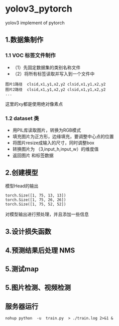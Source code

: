# yolov3_pytorch
yolov3 implement of pytorch

## 1.数据集制作
### 1.1 VOC 标签文件制作
- （1）先固定数据集的类别名称文件
- （2）将所有标签读取并写入到一个文件中
```
图片1路径  clsid,x1,y1,x2,y2 clsid,x1,y1,x2,y2
图片2路径  clsid,x1,y1,x2,y2 clsid,x1,y1,x2,y2
...
```
这里的xy都是使用绝对像素点

### 1.2 dataset 类
 - 用PIL库读取图片，转换为RGB模式
 - 填充图片为正方形，边缘填充，要调整中心点的位置
 - 将图片resize成输入的尺寸，同时调整box
 - 转换图片为 （3,input_h,input_w）的维度值
 - 返回图片 和标签数据

## 2.创建模型
模型Head的输出
```
torch.Size([1, 75, 13, 13])
torch.Size([1, 75, 26, 26])
torch.Size([1, 75, 52, 52])
```
对模型输出进行预处理，并且添加一些信息


## 3.设计损失函数

## 4.预测结果后处理 NMS

## 5.测试map

## 5.图片检测、视频检测


## 服务器运行
```shell
nohup python  -u  train.py  > ./train.log 2>&1 &
```
